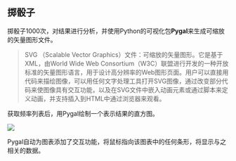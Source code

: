 ## 掷骰子

掷骰子1000次，对结果进行分析，并使用Python的可视化包**Pygal**来生成可缩放的矢量图形文件。

> SVG （Scalable Vector Graphics）文件：可缩放的矢量图形。它是基于XML，由World Wide Web Consortium（W3C）联盟进行开发的一种开放标准的矢量图形语言，用于设计高分辨率的Web图形页面。用户可以直接用代码来描绘图像，可以用任何文字处理工具打开SVG图像，通过改变部分代码来使图像具有交互功能，以及在SVG文件中嵌入动画元素或通过脚本来定义动画，并支持插入到HTML中通过浏览器来观看。

获取频率列表后，用Pygal绘制一个表示结果的直方图。

![](http://pf1jz9eu0.bkt.clouddn.com/18-10-5/84887503.jpg)

Pygal自动为图表添加了交互功能，将鼠标指向该图表中的任何条形，将显示与之相关的数据。